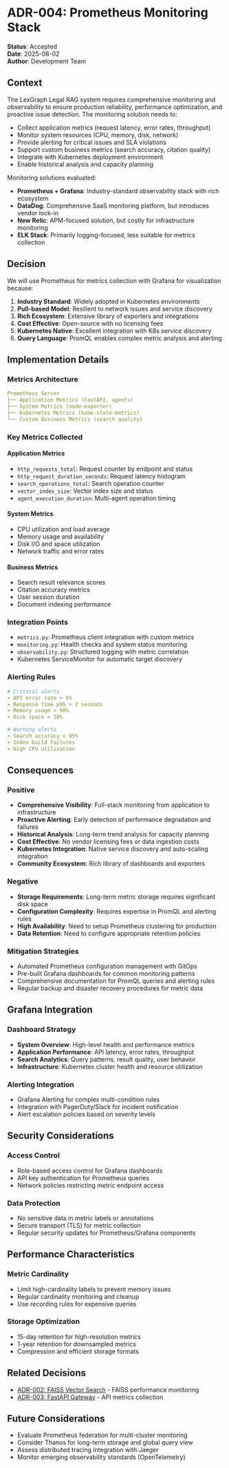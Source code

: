 # ADR-004: Prometheus Monitoring Stack

**Status**: Accepted  
**Date**: 2025-08-02  
**Author**: Development Team  

## Context

The LexGraph Legal RAG system requires comprehensive monitoring and observability to ensure production reliability, performance optimization, and proactive issue detection. The monitoring solution needs to:

- Collect application metrics (request latency, error rates, throughput)
- Monitor system resources (CPU, memory, disk, network)
- Provide alerting for critical issues and SLA violations
- Support custom business metrics (search accuracy, citation quality)
- Integrate with Kubernetes deployment environment
- Enable historical analysis and capacity planning

Monitoring solutions evaluated:
- **Prometheus + Grafana**: Industry-standard observability stack with rich ecosystem
- **DataDog**: Comprehensive SaaS monitoring platform, but introduces vendor lock-in
- **New Relic**: APM-focused solution, but costly for infrastructure monitoring
- **ELK Stack**: Primarily logging-focused, less suitable for metrics collection

## Decision

We will use Prometheus for metrics collection with Grafana for visualization because:

1. **Industry Standard**: Widely adopted in Kubernetes environments
2. **Pull-based Model**: Resilient to network issues and service discovery
3. **Rich Ecosystem**: Extensive library of exporters and integrations
4. **Cost Effective**: Open-source with no licensing fees
5. **Kubernetes Native**: Excellent integration with K8s service discovery
6. **Query Language**: PromQL enables complex metric analysis and alerting

## Implementation Details

### Metrics Architecture
```yaml
Prometheus Server
├── Application Metrics (FastAPI, agents)
├── System Metrics (node-exporter)
├── Kubernetes Metrics (kube-state-metrics)
└── Custom Business Metrics (search quality)
```

### Key Metrics Collected

#### Application Metrics
- `http_requests_total`: Request counter by endpoint and status
- `http_request_duration_seconds`: Request latency histogram
- `search_operations_total`: Search operation counter
- `vector_index_size`: Vector index size and status
- `agent_execution_duration`: Multi-agent operation timing

#### System Metrics
- CPU utilization and load average
- Memory usage and availability
- Disk I/O and space utilization
- Network traffic and error rates

#### Business Metrics
- Search result relevance scores
- Citation accuracy metrics
- User session duration
- Document indexing performance

### Integration Points
- `metrics.py`: Prometheus client integration with custom metrics
- `monitoring.py`: Health checks and system status monitoring
- `observability.py`: Structured logging with metric correlation
- Kubernetes ServiceMonitor for automatic target discovery

### Alerting Rules
```yaml
# Critical alerts
- API error rate > 5%
- Response time p95 > 2 seconds
- Memory usage > 90%
- Disk space < 10%

# Warning alerts  
- Search accuracy < 95%
- Index build failures
- High CPU utilization
```

## Consequences

### Positive
- **Comprehensive Visibility**: Full-stack monitoring from application to infrastructure
- **Proactive Alerting**: Early detection of performance degradation and failures
- **Historical Analysis**: Long-term trend analysis for capacity planning
- **Cost Effective**: No vendor licensing fees or data ingestion costs
- **Kubernetes Integration**: Native service discovery and auto-scaling integration
- **Community Ecosystem**: Rich library of dashboards and exporters

### Negative
- **Storage Requirements**: Long-term metric storage requires significant disk space
- **Configuration Complexity**: Requires expertise in PromQL and alerting rules
- **High Availability**: Need to setup Prometheus clustering for production
- **Data Retention**: Need to configure appropriate retention policies

### Mitigation Strategies
- Automated Prometheus configuration management with GitOps
- Pre-built Grafana dashboards for common monitoring patterns
- Comprehensive documentation for PromQL queries and alerting rules
- Regular backup and disaster recovery procedures for metric data

## Grafana Integration

### Dashboard Strategy
- **System Overview**: High-level health and performance metrics
- **Application Performance**: API latency, error rates, throughput
- **Search Analytics**: Query patterns, result quality, user behavior
- **Infrastructure**: Kubernetes cluster health and resource utilization

### Alerting Integration
- Grafana Alerting for complex multi-condition rules
- Integration with PagerDuty/Slack for incident notification
- Alert escalation policies based on severity levels

## Security Considerations

### Access Control
- Role-based access control for Grafana dashboards
- API key authentication for Prometheus queries
- Network policies restricting metric endpoint access

### Data Protection
- No sensitive data in metric labels or annotations
- Secure transport (TLS) for metric collection
- Regular security updates for Prometheus/Grafana components

## Performance Characteristics

### Metric Cardinality
- Limit high-cardinality labels to prevent memory issues
- Regular cardinality monitoring and cleanup
- Use recording rules for expensive queries

### Storage Optimization
- 15-day retention for high-resolution metrics
- 1-year retention for downsampled metrics
- Compression and efficient storage formats

## Related Decisions
- [ADR-002: FAISS Vector Search](002-faiss-vector-search.md) - FAISS performance monitoring
- [ADR-003: FastAPI Gateway](003-fastapi-gateway.md) - API metrics collection

## Future Considerations
- Evaluate Prometheus federation for multi-cluster monitoring
- Consider Thanos for long-term storage and global query view
- Assess distributed tracing integration with Jaeger
- Monitor emerging observability standards (OpenTelemetry)